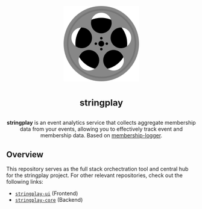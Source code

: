 <p align="center">
<img alt="App logo (film)" width="200" height="200" src="./assets/logo.svg" />
</p>

<h1 align="center">
<sup>stringplay</sup>
</h1>

<p align="center">
<strong>stringplay</strong> is an event analytics service that collects aggregate membership data from your events, allowing you to effectively track event and membership data. Based on <a href="https://github.com/cloudydaiyz/membership-logger">membership-logger</a>.
</p>

## Overview

This repository serves as the full stack orchectration tool and central hub for the stringplay project. For other relevant repositories, check out the following links:

- [`stringplay-ui`](https://github.com/cloudydaiyz/stringplay-ui) (Frontend)
- [`stringplay-core`](https://github.com/cloudydaiyz/stringplay-core) (Backend)